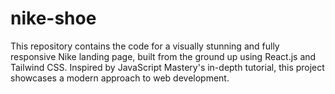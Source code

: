 # nike-shoe
This repository contains the code for a visually stunning and fully responsive Nike landing page, built from the ground up using React.js and Tailwind CSS.  Inspired by JavaScript Mastery's in-depth tutorial, this project showcases a modern approach to web development.

